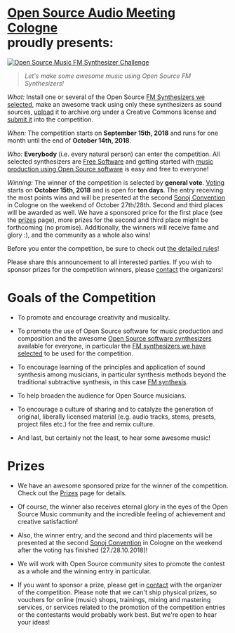 <!--
.. title: The Challenge
.. slug: index
.. date: 2018-09-04 19:07:15 UTC+02:00
.. tags:
.. category:
.. link:
.. description:
.. type: text
.. author: Christopher Arndt
-->


# [Open Source Audio Meeting Cologne](https://osamc.de/) <br />proudly presents:

<!-- The **Open Source Music FM Synthesizer Challenge**! -->
[![Open Source Music FM Synthesizer Challenge](/img/fm-synth-challenge-banner-880.jpg)](/img/fm-synth-challenge-banner.png)

> *Let's make some awesome music using Open Source FM Synthesizers!*

*What:* Install one or several of the Open Source [FM Synthesizers we selected](/fmsynths/), make
an awesome track using only these synthesizers as sound sources,
[upload](https://archive.org/create/) it to archive.org under a Creative Commons license and
[submit it](/submit/) into the competition.

*When:* The competition starts on **September 15th, 2018** and runs for one month until the end of
**October 14th, 2018**.

*Who:* **Everybody** (i.e. every natural person) can enter the competition. All selected
synthesizers are [Free Software](https://www.gnu.org/philosophy/free-sw.html) and getting started
with [music production using Open Source software](https://libremusicproduction.com/) is easy and
free to everyone!

*Winning:* The winner of the competition is selected by **general vote**. [Voting](/vote/) starts on
**October 15th, 2018** and is open for **ten days**. The entry receiving the most points wins and
will be presented at the second [Sonoj Convention](https://sonoj.org/) in Cologne on the weekend of
October 27th/28th. Second and third places will be awarded as well. We have a sponsored price for
the first place (see the [prizes](/prizes) page), more prizes for the second and third place might
be forthcoming (no promise). Additionally, the winners will receive fame and glory :), and the
community as a whole also wins!

Before you enter the competition, be sure to check out [the detailed rules](/rules/)!

Please share this announcement to all interested parties. If you wish to sponsor prizes for the
competition winners, please [contact](mailto:fmchallenge@osamc.de) the organizers!


# Goals of the Competition

* To promote and encourage creativity and musicality.

* To promote the use of Open Source software for music production and composition and the awesome
[Open Source software synthesizers](http://linuxsynths.com) available for everyone, in particular
the [FM synthesizers we have selected](/fmsynths/) to be used for the competition.

* To encourage learning of the principles and application of sound synthesis among musicians, in
particular synthesis methods beyond the traditional subtractive synthesis, in this case
[FM synthesis](https://www.soundonsound.com/techniques/introduction-frequency-modulation).

* To help broaden the audience for Open Source musicians.

* To encourage a culture of sharing and to catalyze the generation of original, liberally licensed
material (e.g. audio tracks, stems, presets, project files etc.) for the free and remix culture.

* And last, but certainly not the least, to hear some awesome music!


# Prizes

* We have an awesome sponsored prize for the winner of the competition. Check out the
  [Prizes](/prizes) page for details.

* Of course, the winner also receives eternal glory in the eyes of the Open Source Music community
  and the incredible feeling of achievement and creative satisfaction!

* Also, the winner entry, and the second and third placements will be presented at the second
  [Sonoj Convention](https://sonoj.org/) in Cologne on the weekend after the voting has finished
  (27./28.10.2018)!

* We will work with Open Source community sites to promote the contest as a whole and the winning
  entry in particular.

* If you want to sponsor a prize, please get in [contact](mailto:fmchallenge@osamc.de) with the
  organizer of the competition. Please note that we can't ship physical prizes, so vouchers for
  online (music) shops, trainings, mixing and mastering services, or services related to the
  promotion of the competition entries or the contestants would probably work best. But we're open
  to hear your ideas!
